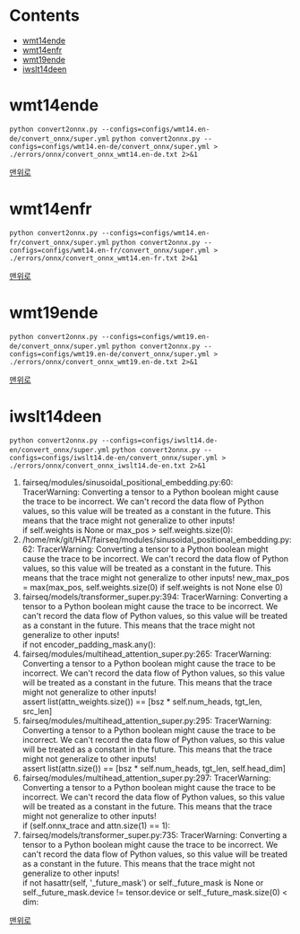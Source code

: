 # Contents
* [wmt14ende](#wmt14ende)
* [wmt14enfr](#wmt14enfr)
* [wmt19ende](#wmt19ende)
* [iwslt14deen](#iwslt14deen)

# wmt14ende
`python convert2onnx.py --configs=configs/wmt14.en-de/convert_onnx/super.yml`
`python convert2onnx.py --configs=configs/wmt14.en-de/convert_onnx/super.yml > ./errors/onnx/convert_onnx_wmt14.en-de.txt 2>&1`
    
[맨위로](#contents)
    
# wmt14enfr
`python convert2onnx.py --configs=configs/wmt14.en-fr/convert_onnx/super.yml`
`python convert2onnx.py --configs=configs/wmt14.en-fr/convert_onnx/super.yml > ./errors/onnx/convert_onnx_wmt14.en-fr.txt 2>&1`

[맨위로](#contents)
    
# wmt19ende
`python convert2onnx.py --configs=configs/wmt19.en-de/convert_onnx/super.yml`
`python convert2onnx.py --configs=configs/wmt19.en-de/convert_onnx/super.yml > ./errors/onnx/convert_onnx_wmt19.en-de.txt 2>&1`

    
[맨위로](#contents)
    
# iwslt14deen
`python convert2onnx.py --configs=configs/iwslt14.de-en/convert_onnx/super.yml`
`python convert2onnx.py --configs=configs/iwslt14.de-en/convert_onnx/super.yml > ./errors/onnx/convert_onnx_iwslt14.de-en.txt 2>&1`

1. fairseq/modules/sinusoidal_positional_embedding.py:60: TracerWarning: Converting a tensor to a Python boolean might cause the trace to be incorrect. We can't record the data flow of Python values, so this value will be treated as a constant in the future. This means that the trace might not generalize to other inputs!  
  if self.weights is None or max_pos > self.weights.size(0):  
2. /home/mk/git/HAT/fairseq/modules/sinusoidal_positional_embedding.py:62: TracerWarning: Converting a tensor to a Python boolean might cause the trace to be incorrect. We can't record the data flow of Python values, so this value will be treated as a constant in the future. This means that the trace might not generalize to other inputs!
  new_max_pos = max(max_pos, self.weights.size(0) if self.weights is not None else 0)  
3. fairseq/models/transformer_super.py:394: TracerWarning: Converting a tensor to a Python boolean might cause the trace to be incorrect. We can't record the data flow of Python values, so this value will be treated as a constant in the future. This means that the trace might not generalize to other inputs!  
  if not encoder_padding_mask.any():  
4. fairseq/modules/multihead_attention_super.py:265: TracerWarning: Converting a tensor to a Python boolean might cause the trace to be incorrect. We can't record the data flow of Python values, so this value will be treated as a constant in the future. This means that the trace might not generalize to other inputs!  
  assert list(attn_weights.size()) == [bsz * self.num_heads, tgt_len, src_len]  
5. fairseq/modules/multihead_attention_super.py:295: TracerWarning: Converting a tensor to a Python boolean might cause the trace to be incorrect. We can't record the data flow of Python values, so this value will be treated as a constant in the future. This means that the trace might not generalize to other inputs!  
  assert list(attn.size()) == [bsz * self.num_heads, tgt_len, self.head_dim]  
6. fairseq/modules/multihead_attention_super.py:297: TracerWarning: Converting a tensor to a Python boolean might cause the trace to be incorrect. We can't record the data flow of Python values, so this value will be treated as a constant in the future. This means that the trace might not generalize to other inputs!  
  if (self.onnx_trace and attn.size(1) == 1):  
7. fairseq/models/transformer_super.py:735: TracerWarning: Converting a tensor to a Python boolean might cause the trace to be incorrect. We can't record the data flow of Python values, so this value will be treated as a constant in the future. This means that the trace might not generalize to other inputs!  
  if not hasattr(self, '_future_mask') or self._future_mask is None or self._future_mask.device != tensor.device or self._future_mask.size(0) < dim:  

      
[맨위로](#contents)
    